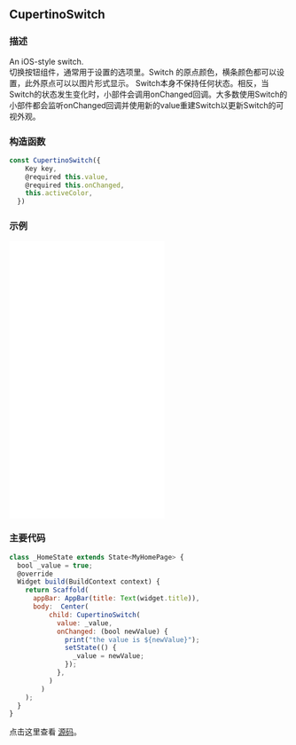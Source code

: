 ## CupertinoSwitch

### 描述
An iOS-style switch.  
切换按钮组件，通常用于设置的选项里。Switch 的原点颜色，横条颜色都可以设置，此外原点可以以图片形式显示。
Switch本身不保持任何状态。相反，当Switch的状态发生变化时，小部件会调用onChanged回调。大多数使用Switch的小部件都会监听onChanged回调并使用新的value重建Switch以更新Switch的可视外观。


### 构造函数
```javascript
const CupertinoSwitch({
    Key key,
    @required this.value,
    @required this.onChanged,
    this.activeColor,
  }) 
```


### 示例  
<iframe src="./web/index.html" width="280px" height="500px" frameborder="0" scrolling="no"></iframe>

### 主要代码
```javascript
class _HomeState extends State<MyHomePage> {
  bool _value = true;
  @override
  Widget build(BuildContext context) {
    return Scaffold(
      appBar: AppBar(title: Text(widget.title)),
      body:  Center(
          child: CupertinoSwitch(
            value: _value,
            onChanged: (bool newValue) {
              print("the value is ${newValue}");
              setState(() {
                _value = newValue;
              });
            },
          )
        )
    );
  }
}
```

点击这里查看 [源码](./web/main.dart)。

